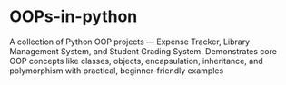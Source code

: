 # OOPs-in-python
A collection of Python OOP projects — Expense Tracker, Library Management System, and Student Grading System. Demonstrates core OOP concepts like classes, objects, encapsulation, inheritance, and polymorphism with practical, beginner-friendly examples
